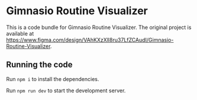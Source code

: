 
  # Gimnasio Routine Visualizer

  This is a code bundle for Gimnasio Routine Visualizer. The original project is available at https://www.figma.com/design/VAhKXzXlI8ru37LfZCAudI/Gimnasio-Routine-Visualizer.

  ## Running the code

  Run `npm i` to install the dependencies.

  Run `npm run dev` to start the development server.
  